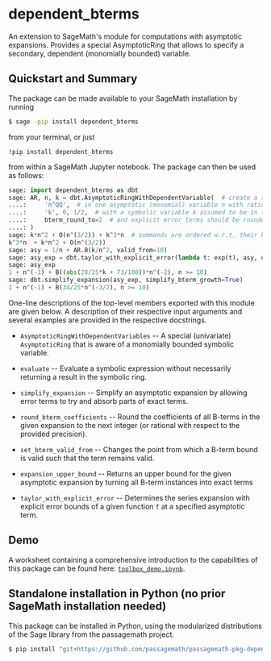 # dependent_bterms

An extension to SageMath's module for computations with asymptotic expansions.
Provides a special AsymptoticRing that allows to specify a secondary,
dependent (monomially bounded) variable.

## Quickstart and Summary

The package can be made available to your SageMath installation by running
```sh
$ sage -pip install dependent_bterms
```
from your terminal, or just
```
!pip install dependent_bterms
```
from within a SageMath Jupyter notebook. The package can then be used as
follows:
```py
sage: import dependent_bterms as dbt
sage: AR, n, k = dbt.AsymptoticRingWithDependentVariable(  # create a special AsymptoticRing
....:     'n^QQ',  # in one asymptotic (monomial) variable n with rational powers
....:     'k', 0, 1/2,  # with a symbolic variable k assumed to be in the range n^0 <= k <= n^(1/2)
....:     bterm_round_to=2  # and explicit error terms should be rounded to two decimal places
....: )
sage: k*n^2 + O(n^(3/2)) + k^3*n  # summands are ordered w.r.t. their highest potential growth
k^3*n  + k*n^2 + O(n^(3/2))
sage: asy = 1/n + AR.B(k/n^2, valid_from=10)
sage: asy_exp = dbt.taylor_with_explicit_error(lambda t: exp(t), asy, order=3, valid_from=10)
sage: asy_exp
1 + n^(-1) + B((abs(28/25*k + 73/100))*n^(-2), n >= 10)
sage: dbt.simplify_expansion(asy_exp, simplify_bterm_growth=True)
1 + n^(-1) + B(34/25*n^(-3/2), n >= 10)
```

One-line descriptions of the top-level members exported with this module
are given below. A description of their respective input arguments and
several examples are provided in the respective docstrings.

- `AsymptoticRingWithDependentVariables` -- A special (univariate) `AsymptoticRing`
   that is aware of a monomially bounded symbolic variable.

- `evaluate` -- Evaluate a symbolic expression without necessarily returning a
  result in the symbolic ring.

- `simplify_expansion` -- Simplify an asymptotic expansion by allowing error
  terms to try and absorb parts of exact terms.

- `round_bterm_coefficients` -- Round the coefficients of all B-terms in the
  given expansion to the next integer (or rational with respect to the provided
  precision).

- `set_bterm_valid_from` -- Changes the point from which a B-term bound is valid
  such that the term remains valid.

- `expansion_upper_bound` -- Returns an upper bound for the given asymptotic
  expansion by turning all B-term instances into exact terms

- `taylor_with_explicit_error` -- Determines the series expansion with explicit
  error bounds of a given function `f` at a specified asymptotic term.


## Demo

A worksheet containing a comprehensive introduction to the capabilities of
this package can be found here: [`toolbox_demo.ipynb`](toolbox_demo.ipynb).


## Standalone installation in Python (no prior SageMath installation needed)

This package can be installed in Python, using the modularized distributions
of the Sage library from the passagemath project.

```sh
$ pip install "git+https://github.com/passagemath/passagemath-pkg-dependent_bterms.git[passagemath]"
```
